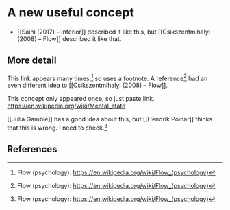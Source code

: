 # A new useful concept
- [[Saini (2017) – Inferior]] described it like this, but [[Csikszentmihalyi (2008) – Flow]] described it like that.

## More detail
This link appears many times,[^repeated] so uses a footnote. A reference[^repeated] had an even different idea to [[Csikszentmihalyi (2008) – Flow]]. 

This concept only appeared once, so just paste link. 
https://en.wikipedia.org/wiki/Mental_state

[[Julia Gamble]] has a good idea about this, but [[Hendrik Poinar]] thinks that this is wrong. I need to check.[^repeated]

## References
[^repeated]: Flow (psychology): https://en.wikipedia.org/wiki/Flow_(psychology)